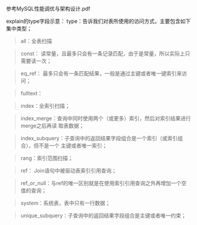 参考MySQL性能调优与架构设计.pdf

explain的type字段示意：
type：告诉我们对表所使用的访问方式，主要包含如下集中类型；
>all：全表扫描

>const： 读常量，且最多只会有一条记录匹配，由于是常量，所以实际上只需要读一次；

>eq_ref： 最多只会有一条匹配结果，一般是通过主键或者唯一键索引来访问；

>fulltext：

>index：全索引扫描；

>index_merge：查询中同时使用两个（或更多）索引，然后对索引结果进行merge之后再读 取表数据；

>index_subquery：子查询中的返回结果字段组合是一个索引（或索引组合），但不是一个 主键或者唯一索引；

>rang：索引范围扫描；

>ref： Join语句中被驱动表索引引用查询；

>ref_or_null：与ref的唯一区别就是在使用索引引用查询之外再增加一个空值的查询；


>system：系统表，表中只有一行数据；

>unique_subquery：子查询中的返回结果字段组合是主键或者唯一约束；
